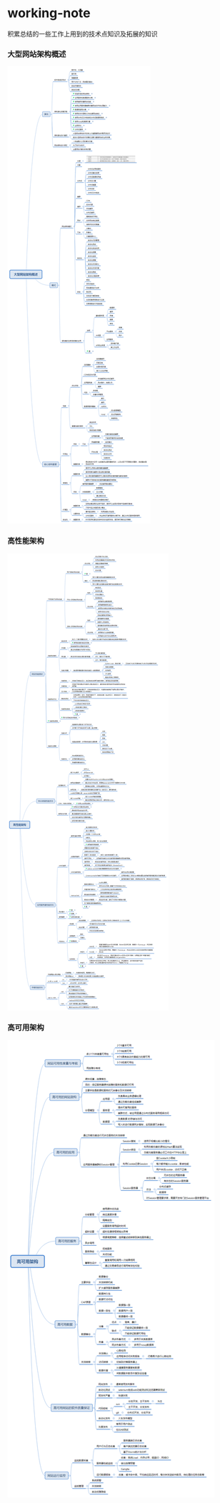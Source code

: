 # working-note
积累总结的一些工作上用到的技术点知识及拓展的知识

### 大型网站架构概述
![大型网站架构概述](/resources/img/dxwzjggs.png "Title")

### 高性能架构
![高性能架构](/resources/img/gxnjg.png "Title")

### 高可用架构
![高可用架构](/resources/img/gkyjg.png "Title")

